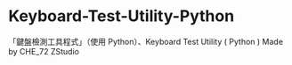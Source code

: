 # Keyboard-Test-Utility-Python
「鍵盤檢測工具程式」（使用 Python）、Keyboard Test Utility ( Python ) Made by CHE_72 ZStudio
